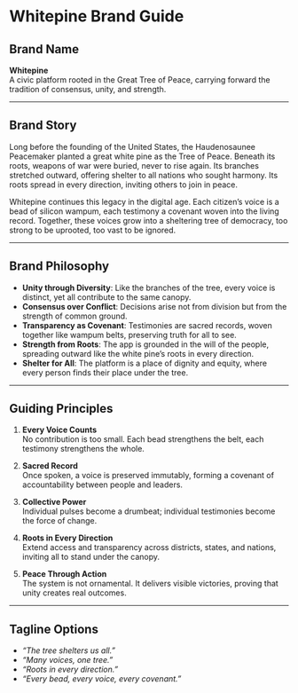 # Whitepine Brand Guide

## Brand Name
**Whitepine**  
A civic platform rooted in the Great Tree of Peace, carrying forward the tradition of consensus, unity, and strength.  

---

## Brand Story
Long before the founding of the United States, the Haudenosaunee Peacemaker planted a great white pine as the Tree of Peace. Beneath its roots, weapons of war were buried, never to rise again. Its branches stretched outward, offering shelter to all nations who sought harmony. Its roots spread in every direction, inviting others to join in peace.  

Whitepine continues this legacy in the digital age. Each citizen’s voice is a bead of silicon wampum, each testimony a covenant woven into the living record. Together, these voices grow into a sheltering tree of democracy, too strong to be uprooted, too vast to be ignored.  

---

## Brand Philosophy
- **Unity through Diversity**: Like the branches of the tree, every voice is distinct, yet all contribute to the same canopy.  
- **Consensus over Conflict**: Decisions arise not from division but from the strength of common ground.  
- **Transparency as Covenant**: Testimonies are sacred records, woven together like wampum belts, preserving truth for all to see.  
- **Strength from Roots**: The app is grounded in the will of the people, spreading outward like the white pine’s roots in every direction.  
- **Shelter for All**: The platform is a place of dignity and equity, where every person finds their place under the tree.  

---

## Guiding Principles
1. **Every Voice Counts**  
   No contribution is too small. Each bead strengthens the belt, each testimony strengthens the whole.  

2. **Sacred Record**  
   Once spoken, a voice is preserved immutably, forming a covenant of accountability between people and leaders.  

3. **Collective Power**  
   Individual pulses become a drumbeat; individual testimonies become the force of change.  

4. **Roots in Every Direction**  
   Extend access and transparency across districts, states, and nations, inviting all to stand under the canopy.  

5. **Peace Through Action**  
   The system is not ornamental. It delivers visible victories, proving that unity creates real outcomes.  

---

## Tagline Options
- *“The tree shelters us all.”*  
- *“Many voices, one tree.”*  
- *“Roots in every direction.”*  
- *“Every bead, every voice, every covenant.”*  

